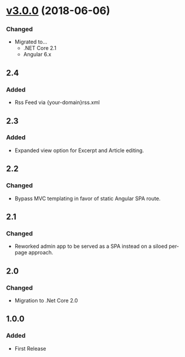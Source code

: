 <a name="3.0.0"></a>
# [v3.0.0](https://github.com/PioneerCode/pioneer-charts/releases/tag/0.13.3) (2018-06-06)

### Changed

- Migrated to...
  - .NET Core 2.1
  - Angular 6.x

<a name="2.4"></a>
## 2.4
### Added
* Rss Feed via {your-domain}rss.xml

<a name="2.3"></a>
## 2.3
### Added
* Expanded view option for Excerpt and Article editing. 

<a name="2.2"></a>
## 2.2
### Changed
* Bypass MVC templating in favor of static Angular SPA route.

<a name="2.1"></a>
## 2.1
### Changed
* Reworked admin app to be served as a SPA instead on a siloed per-page approach.

<a name="2.0"></a>
## 2.0
### Changed
* Migration to .Net Core 2.0

<a name="1.0.0"></a>
## 1.0.0
### Added
* First Release